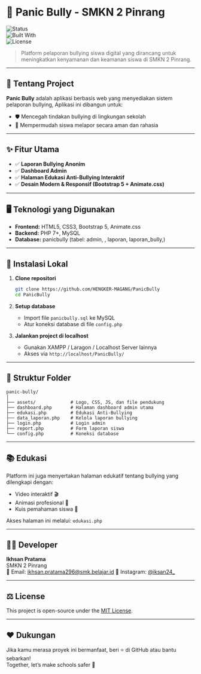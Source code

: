 # 🚨 Panic Bully - SMKN 2 Pinrang

![Status](https://img.shields.io/badge/status-active-brightgreen)  
![Built With](https://img.shields.io/badge/built%20with-PHP%20%7C%20MySQL%20%7C%20Bootstrap-blue)  
![License](https://img.shields.io/badge/license-MIT-lightgrey)

> Platform pelaporan bullying  siswa digital yang dirancang untuk meningkatkan kenyamanan dan keamanan siswa di SMKN 2 Pinrang.

---

## 📌 Tentang Project

**Panic Bully** adalah aplikasi berbasis web yang menyediakan sistem pelaporan bullying, Aplikasi ini dibangun untuk:

- 🛡️ Mencegah tindakan bullying di lingkungan sekolah  
- 📢 Mempermudah siswa melapor secara aman dan rahasia  

---

## ✨ Fitur Utama

- ✅ **Laporan Bullying Anonim**
- ✅ **Dashboard Admin**
- ✅ **Halaman Edukasi Anti-Bullying Interaktif**
- ✅ **Desain Modern & Responsif (Bootstrap 5 + Animate.css)**

---

## 🖥️ Teknologi yang Digunakan

- **Frontend:** HTML5, CSS3, Bootstrap 5, Animate.css  
- **Backend:** PHP 7+, MySQL  
- **Database:** panicbully (tabel: admin, , laporan, laporan_bully,)

---

## 🚀 Instalasi Lokal

1. **Clone repositori**
   ```bash
   git clone https://github.com/HENGKER-MAGANG/PanicBully
   cd PanicBully
   ```

2. **Setup database**
   - Import file `panicbully.sql` ke MySQL
   - Atur koneksi database di file `config.php`

3. **Jalankan project di localhost**
   - Gunakan XAMPP / Laragon / Localhost Server lainnya
   - Akses via `http://localhost/PanicBully/`

---

## 🧠 Struktur Folder

```
panic-bully/
│
├── assets/             # Logo, CSS, JS, dan file pendukung
├── dashboard.php       # Halaman dashboard admin utama
├── edukasi.php         # Edukasi Anti-Bullying
├── data_laporan.php    # Kelola laporan bullying
├── login.php           # Login admin
├── report.php          # Form laporan siswa
└── config.php          # Koneksi database
```

---

## 📚 Edukasi

Platform ini juga menyertakan halaman edukatif tentang bullying yang dilengkapi dengan:
- Video interaktif 🎬  
- Animasi profesional 🎨  
- Kuis pemahaman siswa 🧠

Akses halaman ini melalui: `edukasi.php`

---

## 👨‍💻 Developer

**Ikhsan Pratama**  
SMKN 2 Pinrang  
📧 Email: ikhsan.pratama296@smk.belajar.id
🔗 Instagram: [@iksan24_](https://instagram.com/iksan24_)

---

## ⚖️ License

This project is open-source under the [MIT License](LICENSE).

---

## ❤️ Dukungan

Jika kamu merasa proyek ini bermanfaat, beri ⭐ di GitHub atau bantu sebarkan!  
Together, let’s make schools safer 🚸
